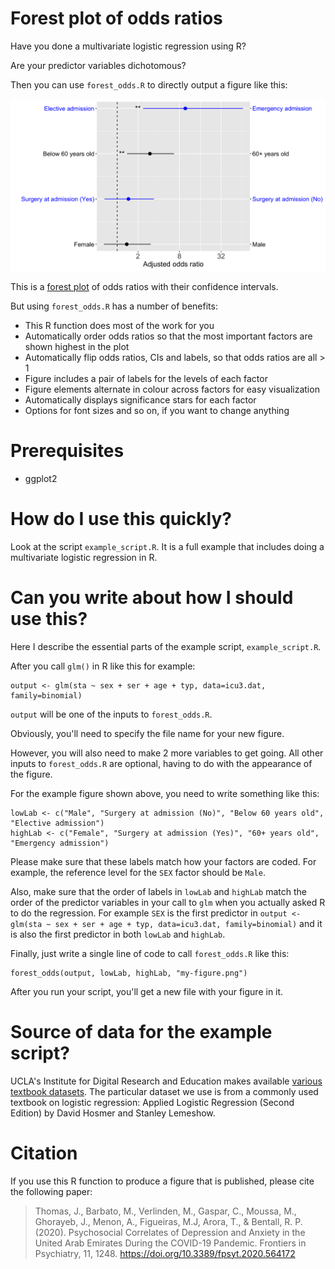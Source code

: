 # Forest plot of odds ratios
Have you done a multivariate logistic regression using R?

Are your predictor variables dichotomous?

Then you can use ```forest_odds.R``` to directly output a figure like this:

![](demo.png)

This is a [forest plot](https://en.wikipedia.org/wiki/Forest_plot) of odds ratios with their confidence intervals.

But using ```forest_odds.R``` has a number of benefits:
- This R function does most of the work for you
- Automatically order odds ratios so that the most important factors are shown highest in the plot
- Automatically flip odds ratios, CIs and labels, so that odds ratios are all > 1
- Figure includes a pair of labels for the levels of each factor
- Figure elements alternate in colour across factors for easy visualization
- Automatically displays significance stars for each factor
- Options for font sizes and so on, if you want to change anything

# Prerequisites
- ggplot2

# How do I use this quickly?
Look at the script ```example_script.R```. It is a full example that includes doing a multivariate logistic regression in R.

# Can you write about how I should use this?
Here I describe the essential parts of the example script, ```example_script.R```.

After you call ```glm()``` in R like this for example:
```
output <- glm(sta ~ sex + ser + age + typ, data=icu3.dat, family=binomial)
```
`output` will be one of the inputs to ```forest_odds.R```.

Obviously, you'll need to specify the file name for your new figure.

However, you will also need to make 2 more variables to get going. All other inputs to ```forest_odds.R``` are optional, having to do with the appearance of the figure.

For the example figure shown above, you need to write something like this:
```
lowLab <- c("Male", "Surgery at admission (No)", "Below 60 years old", "Elective admission")
highLab <- c("Female", "Surgery at admission (Yes)", "60+ years old", "Emergency admission")
```
Please make sure that these labels match how your factors are coded. For example, the reference level for the `SEX` factor should be `Male`.

Also, make sure that the order of labels in `lowLab` and `highLab` match the order of the predictor variables in your call to `glm` when you actually asked R to do the regression. For example `SEX` is the first predictor in `output <- glm(sta ~ sex + ser + age + typ, data=icu3.dat, family=binomial)` and it is also the first predictor in both `lowLab` and `highLab`.

Finally, just write a single line of code to call ```forest_odds.R``` like this:
```
forest_odds(output, lowLab, highLab, "my-figure.png")
```
After you run your script, you'll get a new file with your figure in it.

# Source of data for the example script?
UCLA's Institute for Digital Research and Education makes available [various textbook datasets](https://stats.idre.ucla.edu/other/examples/). The particular dataset we use is from a commonly used textbook on logistic regression: Applied Logistic Regression (Second Edition) by David Hosmer and Stanley Lemeshow.

# Citation
If you use this R function to produce a figure that is published, please cite the following paper:
> Thomas, J., Barbato, M., Verlinden, M., Gaspar, C., Moussa, M., Ghorayeb, J., Menon, A., Figueiras, M.J, Arora, T., & Bentall, R. P. (2020). Psychosocial Correlates of Depression and Anxiety in the United Arab Emirates During the COVID-19 Pandemic. Frontiers in Psychiatry, 11, 1248. https://doi.org/10.3389/fpsyt.2020.564172
